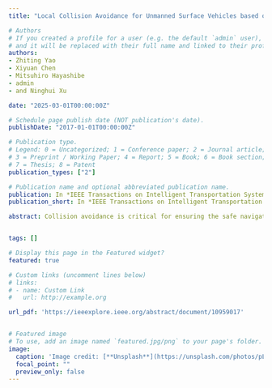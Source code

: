 ```yaml
---
title: "Local Collision Avoidance for Unmanned Surface Vehicles based on an End-to-End Planner with a LiDAR Beam Map"

# Authors
# If you created a profile for a user (e.g. the default `admin` user), write the username (folder name) here 
# and it will be replaced with their full name and linked to their profile.
authors:
- Zhiting Yao
- Xiyuan Chen
- Mitsuhiro Hayashibe
- admin
- and Ninghui Xu

date: "2025-03-01T00:00:00Z"

# Schedule page publish date (NOT publication's date).
publishDate: "2017-01-01T00:00:00Z"

# Publication type.
# Legend: 0 = Uncategorized; 1 = Conference paper; 2 = Journal article;
# 3 = Preprint / Working Paper; 4 = Report; 5 = Book; 6 = Book section;
# 7 = Thesis; 8 = Patent
publication_types: ["2"]

# Publication name and optional abbreviated publication name.
publication: In *IEEE Transactions on Intelligent Transportation Systems (TITS)*
publication_short: In *IEEE Transactions on Intelligent Transportation Systems (TITS, IF7.9)*

abstract: Collision avoidance is critical for ensuring the safe navigation of unmanned surface vehicles (USVs). This paper presents an end-to-end solution for local path planning of USVs, focusing on enhanced obstacle evasion and smoother navigation. By leveraging deep reinforcement learning (DRL), we enable direct translation of relative distance states into navigational actions, eliminating the need for cumbersome map maintenance and complex feature extraction. A novel observation modality, the beam map, is designed to accurately perceive obstacles in all directions, mimicking the functionality of an onboard LiDAR system. To further refine collision avoidance maneuver, a warning zone is introduced, adjusting the agent’s sensitivity to obstacles and allowing ample time and space for decision-making. Additionally, we propose a continuous-time short-distance constraint to calculate the International Regulations for Preventing Collision at Sea (COLREGs) adherence rewards, enabling legal and rational navigation without requiring prior knowledge of the encounter situation. Extensive experimental results, comparing various RL policies and classical methods, demonstrate the planner’s exceptional obstacle avoidance capability and adaptability to changing environments. Using real-world inland ship navigation data, four steering scenarios are designed to further validate the efficacy of the proposed method.


tags: []

# Display this page in the Featured widget?
featured: true

# Custom links (uncomment lines below)
# links:
# - name: Custom Link
#   url: http://example.org

url_pdf: 'https://ieeexplore.ieee.org/abstract/document/10959017'


# Featured image
# To use, add an image named `featured.jpg/png` to your page's folder. 
image:
  caption: 'Image credit: [**Unsplash**](https://unsplash.com/photos/pLCdAaMFLTE)'
  focal_point: ""
  preview_only: false
---
```




